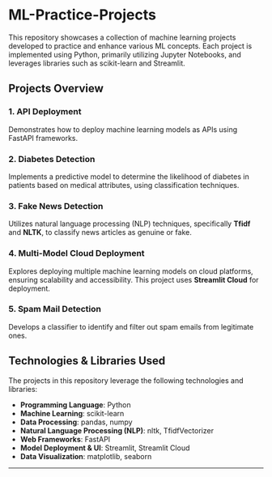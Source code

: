 # ML-Practice-Projects  

This repository showcases a collection of machine learning projects developed to practice and enhance various ML concepts. Each project is implemented using Python, primarily utilizing Jupyter Notebooks, and leverages libraries such as scikit-learn and Streamlit.  

## Projects Overview  

### 1. API Deployment  
Demonstrates how to deploy machine learning models as APIs using FastAPI frameworks.  

### 2. Diabetes Detection  
Implements a predictive model to determine the likelihood of diabetes in patients based on medical attributes, using classification techniques.  

### 3. Fake News Detection  
Utilizes natural language processing (NLP) techniques, specifically **Tfidf** and **NLTK**, to classify news articles as genuine or fake.  

### 4. Multi-Model Cloud Deployment  
Explores deploying multiple machine learning models on cloud platforms, ensuring scalability and accessibility. This project uses **Streamlit Cloud** for deployment.  

### 5. Spam Mail Detection  
Develops a classifier to identify and filter out spam emails from legitimate ones.  

## Technologies & Libraries Used  

The projects in this repository leverage the following technologies and libraries:  

- **Programming Language**: Python
- **Machine Learning**: scikit-learn  
- **Data Processing**: pandas, numpy  
- **Natural Language Processing (NLP)**: nltk, TfidfVectorizer  
- **Web Frameworks**: FastAPI  
- **Model Deployment & UI**: Streamlit, Streamlit Cloud  
- **Data Visualization**: matplotlib, seaborn  

---  